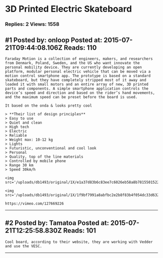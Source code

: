 # 3D Printed Electric Skateboard

### Replies: 2 Views: 1558

## \#1 Posted by: onloop Posted at: 2015-07-21T09:44:08.106Z Reads: 110

```
Faraday Motion is a collection of engineers, makers, and researchers from Denmark, Poland, Sweden, and the US who want innovate the personal mobility device. They are currently developing an open platform, modular personal electric vehicle that can be moved via a motion control smartphone app. The prototype is based on a standard skateboard, but they have completely stripped most of it away and loaded it with small motors and an entire array of new, 3D printed parts and components. A simple smartphone application controls the device’s speed and direction and based on the rider’s hand movements, and the maximum speed can be preset before the board is used. 

It based on the onda & looks pretty cool

> **Their list of design principles**
> Easy to use
> Quiet and clean
> High tech
> Electric
> Reliable
> Weight max: 10-12 kg
> Lights
> Futuristic, unconventional and cool look
> Personal
> Quality, top of the line materials
> Controlled by mobile phone
> Range 30 km
> Speed 30km/h

<img src='/uploads/db1493/original/1X/e1a37d83b6c83ee7c6026eb58a8b781550152286.jpg'>

<img src='/uploads/db1493/original/1X/1f9bf7991a8abfbc2e2b8f83b4f054dc33d63262.png'>

https://vimeo.com/127669226
```

---
## \#2 Posted by: Tamatoa Posted at: 2015-07-21T12:25:58.830Z Reads: 101

```
Cool board, according to their website, they are working with Vedder and use the VESC.
```

---
